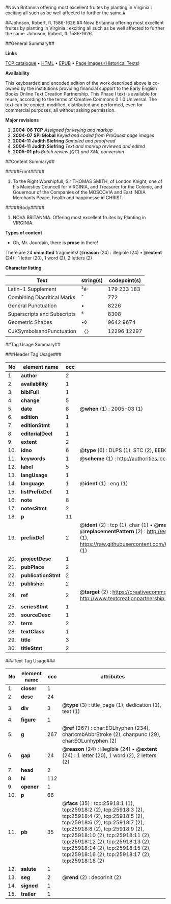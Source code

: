#Nova Britannia offering most excellent fruites by planting in Virginia : exciting all such as be well affected to further the same.#

##Johnson, Robert, fl. 1586-1626.##
Nova Britannia offering most excellent fruites by planting in Virginia : exciting all such as be well affected to further the same.
Johnson, Robert, fl. 1586-1626.

##General Summary##

**Links**

[TCP catalogue](http://www.ota.ox.ac.uk/tcp/)  • 
[HTML](http://tei.it.ox.ac.uk/tcp/Texts-HTML/free/A04/A04581.html)  • 
[EPUB](http://tei.it.ox.ac.uk/tcp/Texts-EPUB/free/A04/A04581.epub) • 
[Page images (Historical Texts)](https://data.historicaltexts.jisc.ac.uk/view?pubId=eebo-22924007e&pageId=eebo-22924007e-25918-1)

**Availability**

This keyboarded and encoded edition of the
	       work described above is co-owned by the institutions
	       providing financial support to the Early English Books
	       Online Text Creation Partnership. This Phase I text is
	       available for reuse, according to the terms of Creative
	       Commons 0 1.0 Universal. The text can be copied,
	       modified, distributed and performed, even for
	       commercial purposes, all without asking permission.

**Major revisions**

1. __2004-06__ __TCP__ *Assigned for keying and markup*
1. __2004-07__ __SPi Global__ *Keyed and coded from ProQuest page images*
1. __2004-11__ __Judith Siefring__ *Sampled and proofread*
1. __2004-11__ __Judith Siefring__ *Text and markup reviewed and edited*
1. __2005-01__ __pfs__ *Batch review (QC) and XML conversion*

##Content Summary##

#####Front#####

1. To the Right Worshipfull, Sir THOMAS SMITH, of London Knight, one of his Maiesties Councell for VIRGINIA, and Treasurer for the Colonie, and Gouernour of the Companies of the MOSCOVIA and East INDIA Merchants Peace, health and happinesse in CHRIST.

#####Body#####

1. NOVA BRITANNIA. Offering most excellent fruites by Planting in VIRGINIA.

**Types of content**

  * Oh, Mr. Jourdain, there is **prose** in there!

There are 24 **ommitted** fragments! 
 @__reason__ (24) : illegible (24)  •  @__extent__ (24) : 1 letter (20), 1 word (2), 2 letters (2)

**Character listing**


|Text|string(s)|codepoint(s)|
|---|---|---|
|Latin-1 Supplement|³é·|179 233 183|
|Combining             Diacritical Marks|̄|772|
|General Punctuation|•|8226|
|Superscripts             and Subscripts|⁴|8308|
|Geometric Shapes|▪◊|9642 9674|
|CJKSymbolsandPunctuation|〈〉|12296 12297|

##Tag Usage Summary##

###Header Tag Usage###

|No|element name|occ|attributes|
|---|---|---|---|
|1.|__author__|2||
|2.|__availability__|1||
|3.|__biblFull__|1||
|4.|__change__|5||
|5.|__date__|8| @__when__ (1) : 2005-03 (1)|
|6.|__edition__|1||
|7.|__editionStmt__|1||
|8.|__editorialDecl__|1||
|9.|__extent__|2||
|10.|__idno__|6| @__type__ (6) : DLPS (1), STC (2), EEBO-CITATION (1), OCLC (1), VID (1)|
|11.|__keywords__|1| @__scheme__ (1) : http://authorities.loc.gov/ (1)|
|12.|__label__|5||
|13.|__langUsage__|1||
|14.|__language__|1| @__ident__ (1) : eng (1)|
|15.|__listPrefixDef__|1||
|16.|__note__|8||
|17.|__notesStmt__|2||
|18.|__p__|11||
|19.|__prefixDef__|2| @__ident__ (2) : tcp (1), char (1)  •  @__matchPattern__ (2) : ([0-9\-]+):([0-9IVX]+) (1), (.+) (1)  •  @__replacementPattern__ (2) : http://eebo.chadwyck.com/downloadtiff?vid=$1&page=$2 (1), https://raw.githubusercontent.com/textcreationpartnership/Texts/master/tcpchars.xml#$1 (1)|
|20.|__projectDesc__|1||
|21.|__pubPlace__|2||
|22.|__publicationStmt__|2||
|23.|__publisher__|2||
|24.|__ref__|2| @__target__ (2) : https://creativecommons.org/publicdomain/zero/1.0/ (1), http://www.textcreationpartnership.org/docs/. (1)|
|25.|__seriesStmt__|1||
|26.|__sourceDesc__|1||
|27.|__term__|2||
|28.|__textClass__|1||
|29.|__title__|3||
|30.|__titleStmt__|2||


###Text Tag Usage###

|No|element name|occ|attributes|
|---|---|---|---|
|1.|__closer__|1||
|2.|__desc__|24||
|3.|__div__|3| @__type__ (3) : title_page (1), dedication (1), text (1)|
|4.|__figure__|1||
|5.|__g__|267| @__ref__ (267) : char:EOLhyphen (234), char:cmbAbbrStroke (2), char:punc (29), char:EOLunhyphen (2)|
|6.|__gap__|24| @__reason__ (24) : illegible (24)  •  @__extent__ (24) : 1 letter (20), 1 word (2), 2 letters (2)|
|7.|__head__|2||
|8.|__hi__|112||
|9.|__opener__|1||
|10.|__p__|66||
|11.|__pb__|35| @__facs__ (35) : tcp:25918:1 (1), tcp:25918:2 (2), tcp:25918:3 (2), tcp:25918:4 (2), tcp:25918:5 (2), tcp:25918:6 (2), tcp:25918:7 (2), tcp:25918:8 (2), tcp:25918:9 (2), tcp:25918:10 (2), tcp:25918:11 (2), tcp:25918:12 (2), tcp:25918:13 (2), tcp:25918:14 (2), tcp:25918:15 (2), tcp:25918:16 (2), tcp:25918:17 (2), tcp:25918:18 (2)|
|12.|__salute__|1||
|13.|__seg__|2| @__rend__ (2) : decorInit (2)|
|14.|__signed__|1||
|15.|__trailer__|1||
